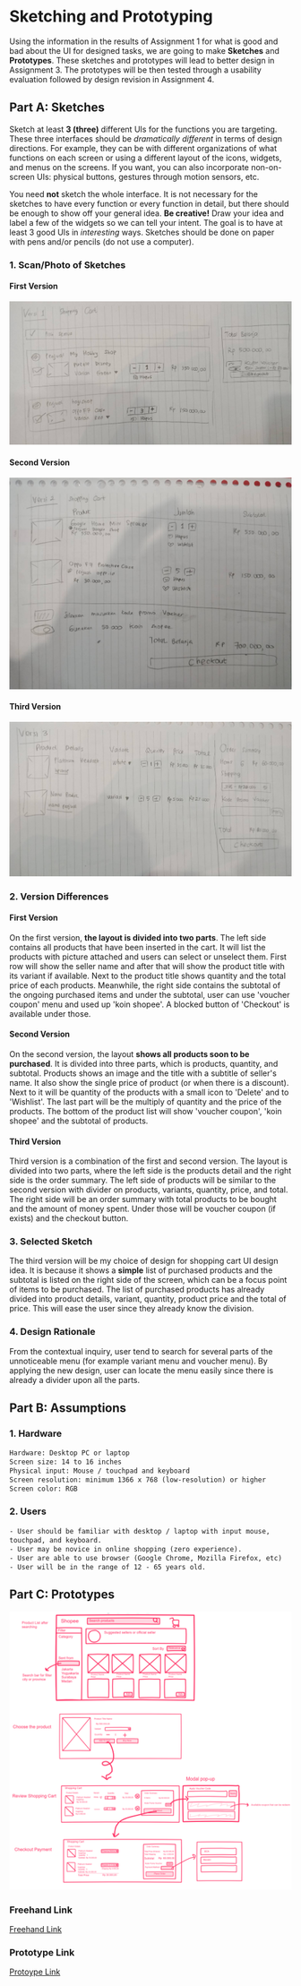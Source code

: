 # Sketching and Prototyping
Using the information in the results of Assignment 1 for what is good and bad about the UI for designed tasks, we are going to make **Sketches** and **Prototypes**. These sketches and prototypes will lead to better design in Assignment 3. The prototypes will be then tested through a usability evaluation followed by design revision in Assignment 4.

## Part A: Sketches
Sketch at least **3 (three)** different UIs for the functions you are targeting. These three interfaces should be _dramatically different_ in terms of design directions. For example, they can be with different organizations of what functions on each screen or using a different layout of the icons, widgets, and menus on the screens. If you want, you can also incorporate non-on-screen UIs: physical buttons, gestures through motion sensors, etc.

You need **not** sketch the whole interface. It is not necessary for the sketches to have every function or every function in detail, but there should be enough to show off your general idea. **Be creative!** Draw your idea and label a few of the widgets so we can tell your intent. The goal is to have at least 3 good UIs in *interesting* ways. Sketches should be done on paper with pens and/or pencils (do not use a computer).

### 1. Scan/Photo of Sketches

#### First Version
![Scan/Photo of Sketches](images/2303166.jpg)
#### Second Version
![Scan/Photo of Sketches](images/2303169.jpg)
#### Third Version
![Scan/Photo of Sketches](images/2303168.jpg)

### 2. Version Differences
#### First Version
On the first version, **the layout is divided into two parts**. The left side contains all products that have been inserted in the cart. It will list the products with picture attached and users can select or unselect them. First row will show the seller name and after that will show the product title with its variant if available. Next to the product title shows quantity and the total price of each products. Meanwhile, the right side contains the subtotal of the ongoing purchased items and under the subtotal, user can use 'voucher coupon' menu and used up 'koin shopee'. A blocked button of 'Checkout' is available under those.

#### Second Version
On the second version, the layout **shows all products soon to be purchased**. It is divided into three parts, which is products, quantity, and subtotal. Products shows an image and the title with a subtitle of seller's name. It also show the single price of product (or when there is a discount). Next to it will be quantity of the products with a small icon to 'Delete' and to 'Wishlist'. The last part will be the multiply of quantity and the price of the products. The bottom of the product list will show 'voucher coupon', 'koin shopee' and the subtotal of products.

#### Third Version
Third version is a combination of the first and second version. The layout is divided into two parts, where the left side is the products detail and the right side is the order summary. The left side of products will be similar to the second version with divider on products, variants, quantity, price, and total. The right side will be an order summary with total products to be bought and the amount of money spent. Under those will be voucher coupon (if exists) and the checkout button.

### 3. Selected Sketch
The third version will be my choice of design for shopping cart UI design idea. It is because it shows a **simple** list of purchased products and the subtotal is listed on the right side of the screen, which can be a focus point of items to be purchased. The list of purchased products has already divided into product details, variant, quantity, product price and the total of price. This will ease the user since they already know the division.

### 4. Design Rationale
From the contextual inquiry, user tend to search for several parts of the unnoticeable menu (for example variant menu and voucher menu). By applying the new design, user can locate the menu easily since there is already a divider upon all the parts.

## Part B: Assumptions
### 1. Hardware
```
Hardware: Desktop PC or laptop
Screen size: 14 to 16 inches
Physical input: Mouse / touchpad and keyboard
Screen resolution: minimum 1366 x 768 (low-resolution) or higher
Screen color: RGB
```
### 2. Users
```
- User should be familiar with desktop / laptop with input mouse, touchpad, and keyboard.
- User may be novice in online shopping (zero experience).
- User are able to use browser (Google Chrome, Mozilla Firefox, etc)
- User will be in the range of 12 - 65 years old.
```

## Part C: Prototypes

![Scan/Photo of Sketches](images/Prototype.png)

### Freehand Link
[Freehand Link](https://projects.invisionapp.com/freehand/document/zY57FzYCs)

### Prototype Link
[Protoype Link](https://invis.io/NGR8KOQUQA7#/354742454_1)

